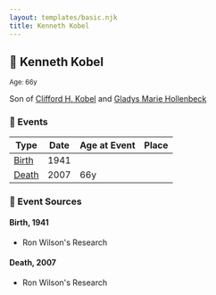 ```yaml
---
layout: templates/basic.njk
title: Kenneth Kobel
---
```

## 🔵 Kenneth Kobel
<small>Age: 66y</small>

Son of [Clifford H. Kobel](/people/2/28732388) and [Gladys Marie Hollenbeck](/people/5/52265274)

### 📆 Events

Type | Date | Age at Event | Place
------ | ------ | ------ | ------
[Birth](#event-event-2) | 1941 |  |
[Death](#event-event-3) | 2007 | 66y |

### 📰 Event Sources

#### <a id="event-event-2"></a> Birth, 1941
* Ron Wilson's Research

#### <a id="event-event-3"></a> Death, 2007
* Ron Wilson's Research